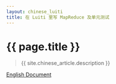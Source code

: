 ```yaml
---
layout: chinese_luiti
title: 在 Luiti 里写 MapReduce 及单元测试
---
```


# {{ page.title }}
> {{ site.chinese_article.description }}


[English Document][0]

[0]: /document_guide.html#mapreduce-related
